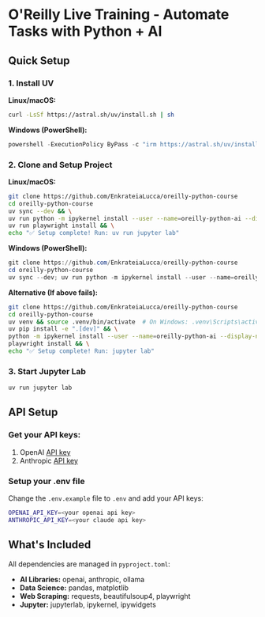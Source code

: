 # O'Reilly Live Training - Automate Tasks with Python + AI 

## Quick Setup

### 1. Install UV
**Linux/macOS:**
```bash
curl -LsSf https://astral.sh/uv/install.sh | sh
```

**Windows (PowerShell):**
```powershell
powershell -ExecutionPolicy ByPass -c "irm https://astral.sh/uv/install.ps1 | iex"
```

### 2. Clone and Setup Project

**Linux/macOS:**
```bash
git clone https://github.com/EnkrateiaLucca/oreilly-python-course
cd oreilly-python-course
uv sync --dev && \
uv run python -m ipykernel install --user --name=oreilly-python-ai --display-name "O'Reilly Python AI" && \
uv run playwright install && \
echo "✅ Setup complete! Run: uv run jupyter lab"
```

**Windows (PowerShell):**
```powershell
git clone https://github.com/EnkrateiaLucca/oreilly-python-course
cd oreilly-python-course
uv sync --dev; uv run python -m ipykernel install --user --name=oreilly-python-ai --display-name "O'Reilly Python AI"; uv run playwright install; Write-Output "✅ Setup complete! Run: uv run jupyter lab"
```

**Alternative (If above fails):**
```bash
git clone https://github.com/EnkrateiaLucca/oreilly-python-course
cd oreilly-python-course
uv venv && source .venv/bin/activate  # On Windows: .venv\Scripts\activate
uv pip install -e ".[dev]" && \
python -m ipykernel install --user --name=oreilly-python-ai --display-name "O'Reilly Python AI" && \
playwright install && \
echo "✅ Setup complete! Run: jupyter lab"
```

### 3. Start Jupyter Lab
```bash
uv run jupyter lab
```

## API Setup

### Get your API keys:
1. OpenAI [API key](https://platform.openai.com/)
2. Anthropic [API key](https://docs.anthropic.com/en/docs/get-started)

### Setup your .env file
Change the `.env.example` file to `.env` and add your API keys:

```bash
OPENAI_API_KEY=<your openai api key>
ANTHROPIC_API_KEY=<your claude api key>
```

## What's Included
All dependencies are managed in `pyproject.toml`:
- **AI Libraries:** openai, anthropic, ollama
- **Data Science:** pandas, matplotlib
- **Web Scraping:** requests, beautifulsoup4, playwright
- **Jupyter:** jupyterlab, ipykernel, ipywidgets

<!-- 1. [](notebooks/9.0-building-email-assistant.ipynb)  
[![Open In Colab](https://colab.research.google.com/assets/colab-badge.svg)](https://colab.research.google.com/github/EnkrateiaLucca/oreilly-python-course/blob/main/notebooks/9.0-building-email-assistant.ipynb) -->

